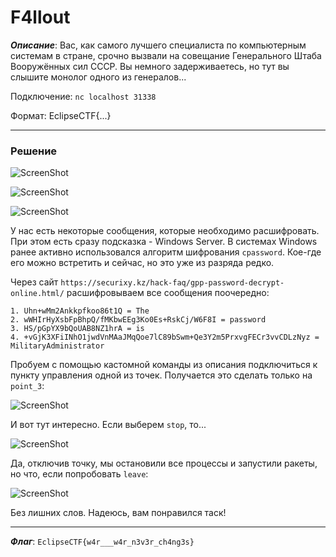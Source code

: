 # F4llout

***Описание***: Вас, как самого лучшего специалиста по компьютерным системам в стране, срочно вызвали на совещание Генерального Штаба Вооружённых сил СССР. Вы немного задерживаетесь, но тут вы слышите монолог одного из генералов...

Подключение: `nc localhost 31338`

Формат: EclipseCTF{...}

---
### Решение

![ScreenShot](screenshots/F4llout-1.png)

![ScreenShot](screenshots/F4llout-2.png)

![ScreenShot](screenshots/F4llout-3.png)

У нас есть некоторые сообщения, которые необходимо расшифровать. При этом есть сразу подсказка - Windows Server. В системах Windows ранее активно использовался алгоритм шифрования `cpassword`. Кое-где его можно встретить и сейчас, но это уже из разряда редко.

Через сайт `https://securixy.kz/hack-faq/gpp-password-decrypt-online.html/` расшифровываем все сообщения поочередно:

```
1. Uhn+wMm2Ankkpfkoo86t1Q = The
2. wWHIrHyXsbFpBhpQ/fMKbwEEg3Ko0Es+RskCj/W6F8I = password
3. HS/pGpYX9bQoUAB8NZ1hrA = is
4. +vGjK3XFiINhO1jwdVnMAaJMqQoe7lC89bSwm+Qe3Y2m5PrxvgFECr3vvCDLzNyz = MilitaryAdministrator
```

Пробуем с помощью кастомной команды из описания подключиться к пункту управления одной из точек. Получается это сделать только на `point_3`:

![ScreenShot](screenshots/F4llout-4.png)

И вот тут интересно. Если выберем `stop`, то...

![ScreenShot](screenshots/F4llout-5.png)

Да, отключив точку, мы остановили все процессы и запустили ракеты, но что, если попробовать `leave`:

![ScreenShot](screenshots/F4llout-6.png)

Без лишних слов. Надеюсь, вам понравился таск!

---

***Флаг***: `EclipseCTF{w4r___w4r_n3v3r_ch4ng3s}`
